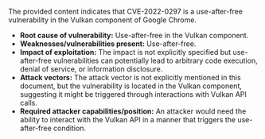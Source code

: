 The provided content indicates that CVE-2022-0297 is a use-after-free vulnerability in the Vulkan component of Google Chrome.

- **Root cause of vulnerability:** Use-after-free in the Vulkan component.
- **Weaknesses/vulnerabilities present:** Use-after-free.
- **Impact of exploitation:** The impact is not explicitly specified but use-after-free vulnerabilities can potentially lead to arbitrary code execution, denial of service, or information disclosure.
- **Attack vectors:** The attack vector is not explicitly mentioned in this document, but the vulnerability is located in the Vulkan component, suggesting it might be triggered through interactions with Vulkan API calls.
- **Required attacker capabilities/position:**  An attacker would need the ability to interact with the Vulkan API in a manner that triggers the use-after-free condition.